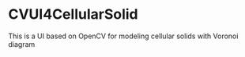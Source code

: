 # CVUI4CellularSolid
This is a UI based on OpenCV for modeling cellular solids with Voronoi diagram
